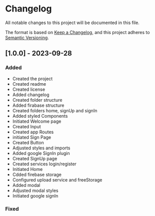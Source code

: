 # Changelog

All notable changes to this project will be documented in this file.

The format is based on [Keep a Changelog](https://keepachangelog.com/en/1.0.0/),
and this project adheres to [Semantic Versioning](https://semver.org/spec/v2.0.0.html).

## [1.0.0] - 2023-09-28

### Added

- Created the project
- Created readme
- Created license
- Added changelog
- Created folder structure
- Added firabase structure
- Created folders home, signUp and signIn
- Added styled Components
- Initiated Welcome page
- Created Input
- Created app Routes
- initiated Sign Page
- Created Button
- Adjusted styles and imports
- Added google SignIn plugin
- Created SignUp page
- Created services login/register
- Initiated Home
- Cdded firebase storage
- Configured upload service and freeStorage
- Added modal 
- Adjusted modal styles
- Initiated google signIn

### Fixed


